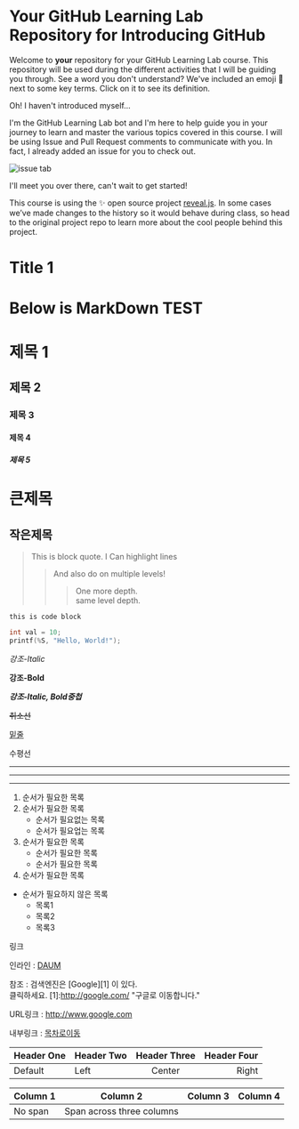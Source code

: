 # Your GitHub Learning Lab Repository for Introducing GitHub

Welcome to **your** repository for your GitHub Learning Lab course. This repository will be used during the different activities that I will be guiding you through. See a word you don't understand? We've included an emoji 📖 next to some key terms. Click on it to see its definition.

Oh! I haven't introduced myself...

I'm the GitHub Learning Lab bot and I'm here to help guide you in your journey to learn and master the various topics covered in this course. I will be using Issue and Pull Request comments to communicate with you. In fact, I already added an issue for you to check out.

![issue tab](https://lab.github.com/public/images/issue_tab.png)

I'll meet you over there, can't wait to get started!

This course is using the :sparkles: open source project [reveal.js](https://github.com/hakimel/reveal.js/). In some cases we’ve made changes to the history so it would behave during class, so head to the original project repo to learn more about the cool people behind this project.

# Title 1
# Below is MarkDown TEST

# 제목 1
## 제목 2
### 제목 3
#### 제목 4
##### 제목 5

큰제목
===

작은제목
---

>This is block quote.
>I Can highlight lines
>> And also do on multiple levels!
>>> One more depth.<br>
>>> same level depth.

```this is code block```

```C
int val = 10;
printf(%S, "Hello, World!");
```

*강조-Italic*

**강조-Bold**

***강조-Italic, Bold중첩***

~~취소선~~

<u>밑줄</u>


수평선
***
---
___

1. 순서가 필요한 목록
1. 순서가 필요한 목록
    - 순서가 필요없는 목록
    - 순서가 필요업는 목록
1. 순서가 필요한 목록
    - 순서가 필요한 목록
    - 순서가 필요한 목록
1. 순서가 필요한 목록

- 순서가 필요하지 않은 목록
    - 목록1
    - 목록2
    - 목록3


링크

인라인 : [DAUM](http://www.daum.net "링크설명입니다. DAUM")

참조 : 검색엔진은 [Google][1] 이 있다.<br>
클릭하세요.
[1]:http://google.com/ "구글로 이동합니다."

URL링크 : <http://www.google.com>

내부링크 : [목차로이동](#title-1)


| Header One | Header Two | Header Three | Header Four |
| ---------- | :--------- | :----------: | ----------: |
| Default    | Left       | Center       | Right       |

| Column 1 | Column 2 | Column 3 | Column 4 |
| -------- | :------: | -------- | -------- |
| No span  | Span across three columns    |||
